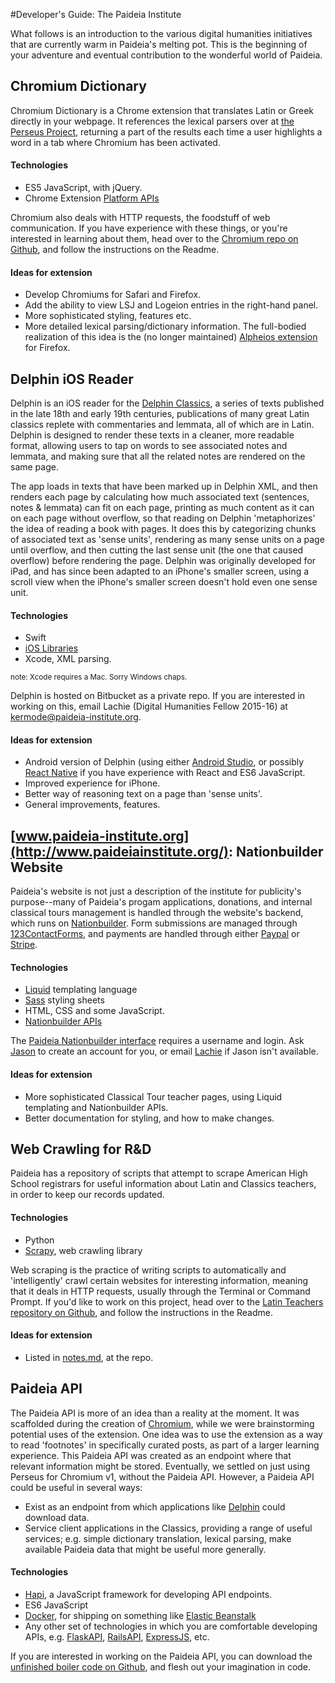 #Developer's Guide: The Paideia Institute

What follows is an introduction to the various digital humanities initiatives that are currently warm in Paideia's melting pot. This is the beginning of your adventure and eventual contribution to the wonderful world of Paideia.

## Chromium Dictionary
Chromium Dictionary is a Chrome extension that translates Latin or Greek directly in your webpage. It references the lexical parsers over at [the Perseus Project](http://www.perseus.tufts.edu/hopper/), returning a part of the results each time a user highlights a word in a tab where Chromium has been activated.

#### Technologies

 - ES5 JavaScript, with jQuery.
 - Chrome Extension [Platform APIs](https://developer.chrome.com/extensions/api_index)

Chromium also deals with HTTP requests, the foodstuff of web communication. If you have experience with these things, or you're interested in learning about them, head over to the [Chromium repo on Github](https://github.com/breezykermo/chromium), and follow the instructions on the Readme.

#### Ideas for extension

 - Develop Chromiums for Safari and Firefox.
 - Add the ability to view LSJ and Logeion entries in the right-hand panel.
 - More sophisticated styling, features etc.
 - More detailed lexical parsing/dictionary information. The full-bodied realization of this idea is the (no longer maintained) [Alpheios extension](http://alpheios.net/content/about-alpheios) for Firefox.

## Delphin iOS Reader
Delphin is an iOS reader for the [Delphin Classics](https://archive.org/details/delphinclassics103valp), a series of texts published in the late 18th and early 19th centuries, publications of many great Latin classics replete with commentaries and lemmata, all of which are in Latin. Delphin is designed to render these texts in a cleaner, more readable format, allowing users to tap on words to see associated notes and lemmata, and making sure that all the related notes are rendered on the same page.

The app loads in texts that have been marked up in Delphin XML, and then renders each page by calculating how much associated text (sentences, notes & lemmata) can fit on each page, printing as much content as it can on each page without overflow, so that reading on Delphin 'metaphorizes' the idea of reading a book with pages. It does this by categorizing chunks of associated text as 'sense units', rendering as many sense units on a page until overflow, and then cutting the last sense unit (the one that caused overflow) before rendering the page. Delphin was originally developed for iPad, and has since been adapted to an iPhone's smaller screen, using a scroll view when the iPhone's smaller screen doesn't hold even one sense unit.

#### Technologies

 - Swift
 - [iOS Libraries](https://developer.apple.com/library/ios/navigation/)
 - Xcode, XML parsing.

<small>note: Xcode requires a Mac. Sorry Windows chaps.</small>

Delphin is hosted on Bitbucket as a private repo. If you are interested in working on this, email Lachie (Digital Humanities Fellow 2015-16) at [kermode@paideia-institute.org](mailto:kermode@paideia-institute.org).

#### Ideas for extension

 - Android version of Delphin (using either [Android Studio](http://developer.android.com/tools/studio/index.html), or possibly [React Native](https://facebook.github.io/react-native/docs/android-setup.html) if you have experience with React and ES6 JavaScript.
 - Improved experience for iPhone.
 - Better way of reasoning text on a page than 'sense units'.
 - General improvements, features.

## [www.paideia-institute.org](http://www.paideiainstitute.org/): Nationbuilder Website
Paideia's website is not just a description of the institute for publicity's purpose--many of Paideia's progam applications, donations, and internal classical tours management is handled through the website's backend, which runs on [Nationbuilder](http://nationbuilder.com/). Form submissions are managed through [123ContactForms](https://www.123contactform.com), and payments are handled through either [Paypal](http://paypal.com/) or [Stripe](https://stripe.com/it).

#### Technologies

 - [Liquid](http://liquidmarkup.org/) templating language
 - [Sass](http://sass-lang.com/) styling sheets
 - HTML, CSS and some JavaScript.
 - [Nationbuilder APIs](http://nationbuilder.com/api_documentation)
 
The [Paideia Nationbuilder interface](https://paideiainstitute.nationbuilder.com/admin) requires a username and login. Ask [Jason](mailto:pedicone@paideia-institute.org) to create an account for you, or email [Lachie](mailto:kermode@paideia-institute.org) if Jason isn't available.

#### Ideas for extension

 - More sophisticated Classical Tour teacher pages, using Liquid templating and Nationbuilder APIs.
 - Better documentation for styling, and how to make changes.

 
## Web Crawling for R&D
Paideia has a repository of scripts that attempt to scrape American High School registrars for useful information about Latin and Classics teachers, in order to keep our records updated.

#### Technologies

 - Python
 - [Scrapy](http://scrapy.org/), web crawling library

Web scraping is the practice of writing scripts to automatically and 'intelligently' crawl certain websites for interesting information, meaning that it deals in HTTP requests, usually through the Terminal or Command Prompt. If you'd like to work on this project, head over to the [Latin Teachers repository on Github](https://github.com/breezycool/latin-teachers), and follow the instructions in the Readme.

#### Ideas for extension
 
 - Listed in [notes.md](https://github.com/breezycool/latin-teachers/blob/master/notes.md), at the repo.

 
## Paideia API
The Paideia API is more of an idea than a reality at the moment. It was scaffolded during the creation of [Chromium](https://chrome.google.com/webstore/detail/chromium-dictionary/plpakagjcfpanojjijfdcjlklffcfdah), while we were brainstorming potential uses of the extension. One idea was to use the extension as a way to read 'footnotes' in specifically curated posts, as part of a larger learning experience. This Paideia API was created as an endpoint where that relevant information might be stored. Eventually, we settled on just using Perseus for Chromium v1, without the Paideia API. However, a Paideia API could be useful in several ways:

 - Exist as an endpoint from which applications like [Delphin](https://itunes.apple.com/gd/app/delphin/id1063055464?mt=8) could download data.
 - Service client applications in the Classics, providing a range of useful services; e.g. simple dictionary translation, lexical parsing, make available Paideia data that might be useful more generally.

#### Technologies

 - [Hapi](http://hapijs.com/), a JavaScript framework for developing API endpoints.
 - ES6 JavaScript
 - [Docker](https://www.docker.com/), for shipping on something like [Elastic Beanstalk](http://docs.aws.amazon.com/elasticbeanstalk/latest/dg/Welcome.html)
 - Any other set of technologies in which you are comfortable developing APIs, e.g. [FlaskAPI](http://www.flaskapi.org/), [RailsAPI](http://api.rubyonrails.org/), [ExpressJS](http://expressjs.com/), etc.
 
If you are interested in working on the Paideia API, you can download the [unfinished boiler code on Github](https://github.com/breezykermo/greek-api), and flesh out your imagination in code.
